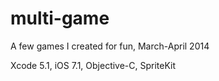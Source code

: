 multi-game
==========

A few games I created for fun, March-April 2014

Xcode 5.1, iOS 7.1, Objective-C, SpriteKit
